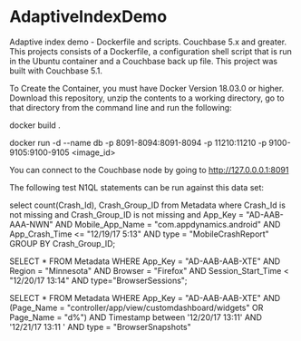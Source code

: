 # AdaptiveIndexDemo
Adaptive index demo - Dockerfile and scripts.  Couchbase 5.x and greater.
This projects consists of a Dockerfile, a configuration shell script that is run in the Ubuntu container and a Couchbase back up file.  This project was built with Couchbase 5.1.  

To Create the Container, you must have Docker Version 18.03.0 or higher.  Download this repository, unzip the contents to a working directory, go to that directory from the command line and run the following:

docker build .

docker run -d --name db -p 8091-8094:8091-8094 -p 11210:11210 -p 9100-9105:9100-9105 <image_id>

You can connect to the Couchbase node by going to http://127.0.0.0.1:8091

The following test N1QL statements can be run against this data set:

select count(Crash_Id), Crash_Group_ID from Metadata where
Crash_Id is not missing and 
Crash_Group_ID is not missing and
App_Key = "AD-AAB-AAA-NWN" AND
Mobile_App_Name = "com.appdynamics.android" AND
App_Crash_Time <= "12/19/17 5:13" AND 
type = "MobileCrashReport"
GROUP BY Crash_Group_ID;

SELECT * FROM Metadata
WHERE App_Key = "AD-AAB-AAB-XTE" AND
      Region = "Minnesota" AND
      Browser = "Firefox" AND
      Session_Start_Time < "12/20/17 13:14" AND
      type="BrowserSessions";

SELECT * FROM Metadata
WHERE App_Key = "AD-AAB-AAB-XTE" AND
      (Page_Name = "controller/app/view/customdashboard/widgets" OR Page_Name = "d%") AND
      Timestamp between '12/20/17 13:11' AND '12/21/17 13:11
' AND
      type = "BrowserSnapshots"    
      
      

